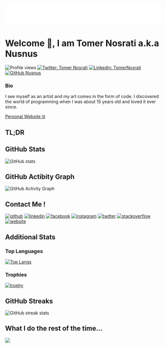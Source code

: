 <h1 align="center">
  <img src="https://raw.githubusercontent.com/nusnus/nusnus/master/name.svg" alt="Tomer Nosrati" />
</h1>

# Welcome 👋, I am Tomer Nosrati a.k.a Nusnus
![Profile views](https://gpvc.arturio.dev/Nusnus)
[![Twitter: Tomer Nosrati](https://img.shields.io/twitter/follow/tomer_nosrati?style=social)](https://twitter.com/tomer_nosrati)
[![Linkedin: TomerNosrati](https://img.shields.io/badge/-TomerNosrati-blue?style=flat-square&logo=Linkedin&logoColor=white&link=https://www.linkedin.com/in/tomernosrati/)](https://www.linkedin.com/in/tomernosrati/)
[![GitHub Nusnus](https://img.shields.io/github/followers/nusnus?label=follow&style=social)](https://github.com/Nusus)

### Bio
I see myself as an artist and my art comes in the form of code.
I discovered the world of programming when I was about 15 years old and loved it ever since.

[Personal Website 🌐](http://tomernosrati.com/)

## TL;DR
## GitHub Stats
![GitHub stats](https://github-readme-stats.vercel.app/api?username=Nusnus&show_icons=true&theme=radical)
## GitHub Actibity Graph
![GitHub Activity Graph](https://activity-graph.herokuapp.com/graph?username=Nusnus)

## Contact Me !
[<img src='https://cdn.jsdelivr.net/npm/simple-icons@3.0.1/icons/github.svg' alt='github' height='40'>](https://github.com/Nusnus)  [<img src='https://cdn.jsdelivr.net/npm/simple-icons@3.0.1/icons/linkedin.svg' alt='linkedin' height='40'>](https://www.linkedin.com/in/https://www.linkedin.com/in/tomernosrati//)  [<img src='https://cdn.jsdelivr.net/npm/simple-icons@3.0.1/icons/facebook.svg' alt='facebook' height='40'>](https://www.facebook.com/https://www.facebook.com/tomer.nosrati)  [<img src='https://cdn.jsdelivr.net/npm/simple-icons@3.0.1/icons/instagram.svg' alt='instagram' height='40'>](https://www.instagram.com/https://www.instagram.com/nusnuson//)  [<img src='https://cdn.jsdelivr.net/npm/simple-icons@3.0.1/icons/twitter.svg' alt='twitter' height='40'>](https://twitter.com/https://twitter.com/tomer_nosrati)  [<img src='https://cdn.jsdelivr.net/npm/simple-icons@3.0.1/icons/stackoverflow.svg' alt='stackoverflow' height='40'>](https://stackoverflow.com/users/2458280)  [<img src='https://cdn.jsdelivr.net/npm/simple-icons@3.0.1/icons/icloud.svg' alt='website' height='40'>](http://tomernosrati.com/)

## Additional Stats
### Top Languages
[![Top Langs](https://github-readme-stats.vercel.app/api/top-langs/?username=Nusnus)](https://github.com/anuraghazra/github-readme-stats)
### Trophies
[![trophy](https://github-profile-trophy.vercel.app/?username=Nusnus)](https://github.com/ryo-ma/github-profile-trophy)
## GitHub Streaks
![GitHub streak stats](https://github-readme-streak-stats.herokuapp.com/?user=Nusnus)

## What I do the rest of the time...
<img src="https://github.com/saadeghi/saadeghi/blob/master/dino.gif" width="512" >



